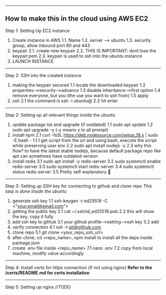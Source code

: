----------------------------------------------
How to make this in the cloud using AWS EC2
----------------------------------------------

Step 1: Setting Up EC2 instance
1. Create instance in AWS 
    1.1. Name 
    1.2. server --> ubuntu
    1.3. security group, allow inbound port 80 and 443 
2. keypair 
    2.1. create new keypair 
    2.2. THIS IS IMPORTANT: dont lose the keypair.pem
    2.3. keypair is used to ssh into the ubuntu instance 
3. LAUNCH INSTANCE

********************************************

Step 2: SSH into the created instance 
1. making the keypair secured 
    1.1 locate the downloaded keypair 
    1.2 properties-->security-->advance 
    1.3 disable inheritance-->first option 
    1.4 remove everyone, but you (the use you want to ssh from)
    1.5 apply 
2. ssh 
    2.1 the command is ssh -i <path to the pem file> ubuntu@<public ipv4 addr>
    2.2 hit enter 

********************************************

Step 2: Setting up all relevant things inside the ubuntu 
1. update package list and upgrade (if outdated)
    1.1 sudo apt update 
    1.2 sudo apt upgrade -y (-y means y to all prompt)
2. install npm 
    2.1 curl -fsSL https://deb.nodesource.com/setup_18.x | sudo -E bash -
        1.1.1 get script from the url and using bash, execute the script while preserving user env 
    2.2 sudo apt install nodejs -y
    2.3 why this flow? to have the latest stable nodejs, because default package repo like apt can sometimes have outdated version 
3. install redis 
    3.1 sudo apt install -y redis-server 
    3.2 sudo systemctl enable redis-server 
    3.3 sudo systemctl start redis-server 
    3.4 sudo systemctl status redis-server 
    3.5 Pretty self-explanatory 🫡

********************************************

Step 3: Setting up SSH key for connecting to github and clone repo
*This step is done inside the ubuntu*
1. generate ssh key 
    1.1 ssh-keygen -t ed25519 -C <"your.email@email.com">
2. getting the public key 
    2.1 cat ~/.ssh/id_ed25519.pub 
    2.2 this will show the key, copy it fully 
3. add ssh key to github 
    3.1 your github profile-->setting-->ssh key
    3.2 add 
4. verify connection
    4.1 ssh -t git@github.com
5. clone repo
    5.1 git clone <your_repo_ssh_url>
6. after clone, cd <repo_name>, npm install to install all the deps inside package.json
7. create .env file inside <repo_name> 
    7.1 nano .env 
    7.2 copy from local machine, modify value accordingly 

********************************************

Step 4: Install certs for https connection (if not using nginx)
**Refer to the /certs/README.md for certs installation**

********************************************

Step 5: Setting up nginx
//TODO
